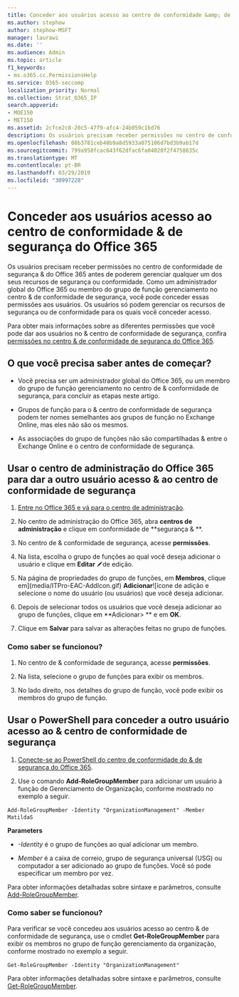 ```yaml
---
title: Conceder aos usuários acesso ao centro de conformidade &amp; de segurança do Office 365
ms.author: stephow
author: stephow-MSFT
manager: laurawi
ms.date: ''
ms.audience: Admin
ms.topic: article
f1_keywords:
- ms.o365.cc.PermissionsHelp
ms.service: O365-seccomp
localization_priority: Normal
ms.collection: Strat_O365_IP
search.appverid:
- MOE150
- MET150
ms.assetid: 2cfce2c8-20c5-47f9-afc4-24b059c1bd76
description: Os usuários precisam receber permissões no centro de conformidade de segurança &amp; do Office 365 antes de poderem gerenciar qualquer um dos seus recursos de segurança ou conformidade.
ms.openlocfilehash: 08b3781ceb48b9a8d5933a075106d7bd3b9ab17d
ms.sourcegitcommit: 799a958fcac643f62dfac6fa04020f2f4758635c
ms.translationtype: MT
ms.contentlocale: pt-BR
ms.lasthandoff: 03/29/2019
ms.locfileid: "30997228"
---
```

# <a name="give-users-access-to-the-office-365-security-amp-compliance-center"></a>Conceder aos usuários acesso ao centro de conformidade &amp; de segurança do Office 365

Os usuários precisam receber permissões no centro de conformidade de segurança &amp; do Office 365 antes de poderem gerenciar qualquer um dos seus recursos de segurança ou conformidade. Como um administrador global do Office 365 ou membro do grupo de função gerenciamento no centro &amp; de conformidade de segurança, você pode conceder essas permissões aos usuários. Os usuários só podem gerenciar os recursos de segurança ou de conformidade para os quais você conceder acesso. 
  
Para obter mais informações sobre as diferentes permissões que você pode dar aos usuários no &amp; centro de conformidade de segurança, confira [permissões no centro &amp; de conformidade de segurança do Office 365](permissions-in-the-security-and-compliance-center.md).
  
## <a name="what-do-you-need-to-know-before-you-begin"></a>O que você precisa saber antes de começar?

- Você precisa ser um administrador global do Office 365, ou um membro do grupo de função gerenciamento no centro de &amp; conformidade de segurança, para concluir as etapas neste artigo.
    
- Grupos de função para o &amp; centro de conformidade de segurança podem ter nomes semelhantes aos grupos de função no Exchange Online, mas eles não são os mesmos. 
    
- As associações do grupo de funções não são compartilhadas &amp; entre o Exchange Online e o centro de conformidade de segurança.
    
## <a name="use-the-office-365-admin-center-to-give-another-user-access-to-the-security-amp-compliance-center"></a>Usar o centro de administração do Office 365 para dar a outro usuário acesso &amp; ao centro de conformidade de segurança

1. [Entre no Office 365 e vá para o centro de administração](https://go.microsoft.com/fwlink/p/?LinkId=525275).
    
2. No centro de administração do Office 365, abra **centros de administração** e clique em conformidade de **segurança &amp; **. 
    
3. No centro de &amp; conformidade de segurança, acesse **permissões**.
    
4. Na lista, escolha o grupo de funções ao qual você deseja adicionar o usuário e clique em **Editar** ![ícone](media/O365_MDM_CreatePolicy_EditIcon.gif)de edição.
    
5. Na página de propriedades do grupo de funções, em **Membros**, clique em](media/ITPro-EAC-AddIcon.gif) **Adicionar**![ícone de adição e selecione o nome do usuário (ou usuários) que você deseja adicionar. 
    
6. Depois de selecionar todos os usuários que você deseja adicionar ao grupo de funções, clique em **Adicionar\> ** e em **OK**.
    
7. Clique em **Salvar** para salvar as alterações feitas no grupo de funções. 
    
### <a name="how-do-you-know-this-worked"></a>Como saber se funcionou?

1. No centro de &amp; conformidade de segurança, acesse **permissões**.
    
2. Na lista, selecione o grupo de funções para exibir os membros.
    
3. No lado direito, nos detalhes do grupo de função, você pode exibir os membros do grupo de função.
    
## <a name="use-powershell-to-give-another-user-access-to-the-security-amp-compliance-center"></a>Usar o PowerShell para conceder a outro usuário acesso ao &amp; centro de conformidade de segurança

1. [Conecte-se ao PowerShell do centro de conformidade do & de segurança do Office 365](https://docs.microsoft.com/en-us/powershell/exchange/office-365-scc/connect-to-scc-powershell/connect-to-scc-powershell?view=exchange-ps).
    
2. Use o comando **Add-RoleGroupMember** para adicionar um usuário à função de Gerenciamento de Organização, conforme mostrado no exemplo a seguir. 
    
  ```
  Add-RoleGroupMember -Identity "OrganizationManagement" -Member MatildaS
  
  ```

 **Parameters**
  
- _-Identity_ é o grupo de funções ao qual adicionar um membro. 
    
- _Member_ é a caixa de correio, grupo de segurança universal (USG) ou computador a ser adicionado ao grupo de funções. Você só pode especificar um membro por vez. 
    
Para obter informações detalhadas sobre sintaxe e parâmetros, consulte [Add-RoleGroupMember](https://go.microsoft.com/fwlink/p/?LinkId=510859).
  
### <a name="how-do-you-know-this-worked"></a>Como saber se funcionou?

Para verificar se você concedeu aos usuários acesso ao centro &amp; de conformidade de segurança, use o cmdlet **Get-RoleGroupMember** para exibir os membros no grupo de função gerenciamento da organização, conforme mostrado no exemplo a seguir. 
  
```
Get-RoleGroupMember -Identity "OrganizationManagement"

```

Para obter informações detalhadas sobre sintaxe e parâmetros, consulte [Get-RoleGroupMember](https://go.microsoft.com/fwlink/p/?LinkId=510860).
  

